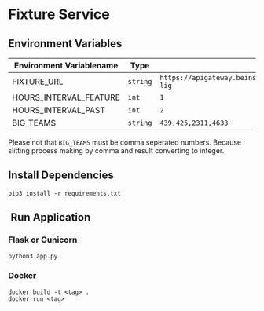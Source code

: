 # Fixture Service

## Environment Variables


| Environment Variablename | Type | Default Value |
|--------------------------|------|----------------|
| FIXTURE_URL              | `string` |`https://apigateway.beinsports.com.tr/api/fixture/rewriteid/current/super-lig` | 
| HOURS_INTERVAL_FEATURE| `int` |`1`|
| HOURS_INTERVAL_PAST| `int` |`2`|
| BIG_TEAMS | `string` | `439,425,2311,4633` |


Please not that `BIG_TEAMS` must be comma seperated numbers. Because slitting process making by comma and result converting to integer.

## Install Dependencies

```
pip3 install -r requirements.txt
```

##  Run Application

### Flask or Gunicorn

```
python3 app.py
````

### Docker

```
docker build -t <tag> .
docker run <tag>
``` 